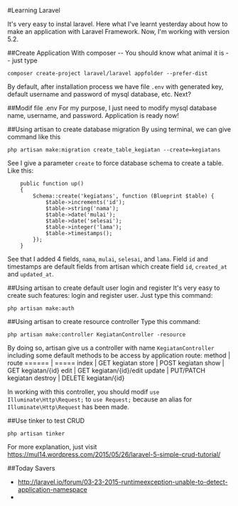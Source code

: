#Learning Laravel

It's very easy to instal laravel. Here what I've learnt yesterday about how to make an application with Laravel Framework. Now, I'm working with version 5.2.

##Create Application
With composer -- You should know what animal it is -- just type
```
composer create-project laravel/laravel appfolder --prefer-dist
```

By default, after installation process we have file `.env` with generated key, default username and password of mysql database, etc. Next?

##Modif file .env
For my purpose, I just need to modify mysql database name, username, and password. Application is ready now!

##Using artisan to create database migration
By using terminal, we can give command like this
```
php artisan make:migration create_table_kegiatan --create=kegiatans
```
See I give a parameter `create` to force database schema to create a table. Like this:
```
    public function up()
    {
        Schema::create('kegiatans', function (Blueprint $table) {
            $table->increments('id');
            $table->string('nama');
            $table->date('mulai');
            $table->date('selesai');
            $table->integer('lama');
            $table->timestamps();
        });
    }
```
See that I added 4 fields, `nama`, `mulai`, `selesai`, and `lama`. Field `id` and timestamps are default fields from artisan which create field `id`, `created_at` and `updated_at`.

##Using artisan to create default user login and register
It's very easy to create such features: login and register user. Just type this command:
```
php artisan make:auth
```

##Using artisan to create resource controller
Type this command:
```
php artisan make:controller KegiatanController -resource
```
By doing so, artisan give us a controller with name `KegiatanController` including some default methods to be access by application route:
method  | route
======  | =====
index   | GET kegiatan
store   | POST kegiatan
show    | GET kegiatan/{id}
edit    | GET kegiatan/{id}/edit
update  | PUT/PATCH kegiatan
destroy | DELETE kegiatan/{id}

In working with this controller, you should modif `use Illuminate\Http\Request;` to `use Request;` because an alias for  `Illuminate\Http\Request` has been made.

##Use tinker to test CRUD
```
php artisan tinker
```
For more explanation, just visit https://mul14.wordpress.com/2015/05/26/laravel-5-simple-crud-tutorial/


##Today Savers

- http://laravel.io/forum/03-23-2015-runtimeexception-unable-to-detect-application-namespace
- 





